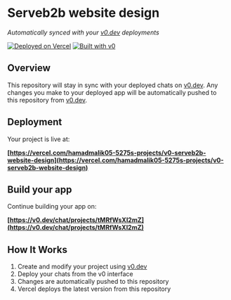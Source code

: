 # Serveb2b website design

*Automatically synced with your [v0.dev](https://v0.dev) deployments*

[![Deployed on Vercel](https://img.shields.io/badge/Deployed%20on-Vercel-black?style=for-the-badge&logo=vercel)](https://vercel.com/hamadmalik05-5275s-projects/v0-serveb2b-website-design)
[![Built with v0](https://img.shields.io/badge/Built%20with-v0.dev-black?style=for-the-badge)](https://v0.dev/chat/projects/tMRfWsXI2mZ)

## Overview

This repository will stay in sync with your deployed chats on [v0.dev](https://v0.dev).
Any changes you make to your deployed app will be automatically pushed to this repository from [v0.dev](https://v0.dev).

## Deployment

Your project is live at:

**[https://vercel.com/hamadmalik05-5275s-projects/v0-serveb2b-website-design](https://vercel.com/hamadmalik05-5275s-projects/v0-serveb2b-website-design)**

## Build your app

Continue building your app on:

**[https://v0.dev/chat/projects/tMRfWsXI2mZ](https://v0.dev/chat/projects/tMRfWsXI2mZ)**

## How It Works

1. Create and modify your project using [v0.dev](https://v0.dev)
2. Deploy your chats from the v0 interface
3. Changes are automatically pushed to this repository
4. Vercel deploys the latest version from this repository